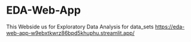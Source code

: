 # EDA-Web-App
This Webside us for Exploratory Data Analysis for data_sets
https://eda-web-app-w9ebxtkwrz86bpd5khuphu.streamlit.app/
